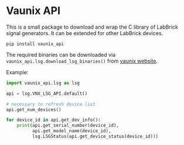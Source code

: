 # Vaunix API

This is a small package to download and wrap the C library of LabBrick signal generators.
It can be extended for other LabBrick devices.

```
pip install vaunix_api
```

The required binaries can be downloaded via `vaunix_api.lsg.download_lsg_binaries()` from
[vaunix website](https://vaunix.com/).

Example:
```python
import vaunix_api.lsg as lsg

api = lsg.VNX_LSG_API.default()

# necessary to refresh device list
api.get_num_devices()

for device_id in api.get_dev_info():
    print(api.get_serial_number(device_id),
          api.get_model_name(device_id),
          lsg.LSGStatus(api.get_device_status(device_id)))
```

